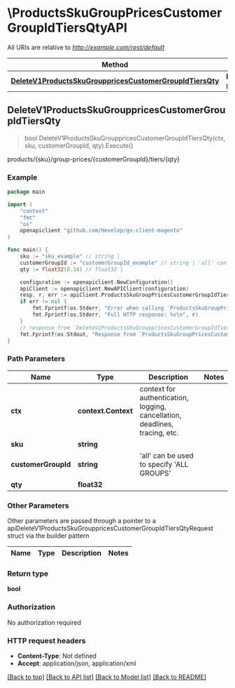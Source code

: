 # \ProductsSkuGroupPricesCustomerGroupIdTiersQtyAPI

All URIs are relative to *http://example.com/rest/default*

Method | HTTP request | Description
------------- | ------------- | -------------
[**DeleteV1ProductsSkuGrouppricesCustomerGroupIdTiersQty**](ProductsSkuGroupPricesCustomerGroupIdTiersQtyAPI.md#DeleteV1ProductsSkuGrouppricesCustomerGroupIdTiersQty) | **Delete** /V1/products/{sku}/group-prices/{customerGroupId}/tiers/{qty} | products/{sku}/group-prices/{customerGroupId}/tiers/{qty}



## DeleteV1ProductsSkuGrouppricesCustomerGroupIdTiersQty

> bool DeleteV1ProductsSkuGrouppricesCustomerGroupIdTiersQty(ctx, sku, customerGroupId, qty).Execute()

products/{sku}/group-prices/{customerGroupId}/tiers/{qty}



### Example

```go
package main

import (
	"context"
	"fmt"
	"os"
	openapiclient "github.com/Hevelop/go-client-magento"
)

func main() {
	sku := "sku_example" // string | 
	customerGroupId := "customerGroupId_example" // string | 'all' can be used to specify 'ALL GROUPS'
	qty := float32(8.14) // float32 | 

	configuration := openapiclient.NewConfiguration()
	apiClient := openapiclient.NewAPIClient(configuration)
	resp, r, err := apiClient.ProductsSkuGroupPricesCustomerGroupIdTiersQtyAPI.DeleteV1ProductsSkuGrouppricesCustomerGroupIdTiersQty(context.Background(), sku, customerGroupId, qty).Execute()
	if err != nil {
		fmt.Fprintf(os.Stderr, "Error when calling `ProductsSkuGroupPricesCustomerGroupIdTiersQtyAPI.DeleteV1ProductsSkuGrouppricesCustomerGroupIdTiersQty``: %v\n", err)
		fmt.Fprintf(os.Stderr, "Full HTTP response: %v\n", r)
	}
	// response from `DeleteV1ProductsSkuGrouppricesCustomerGroupIdTiersQty`: bool
	fmt.Fprintf(os.Stdout, "Response from `ProductsSkuGroupPricesCustomerGroupIdTiersQtyAPI.DeleteV1ProductsSkuGrouppricesCustomerGroupIdTiersQty`: %v\n", resp)
}
```

### Path Parameters


Name | Type | Description  | Notes
------------- | ------------- | ------------- | -------------
**ctx** | **context.Context** | context for authentication, logging, cancellation, deadlines, tracing, etc.
**sku** | **string** |  | 
**customerGroupId** | **string** | &#39;all&#39; can be used to specify &#39;ALL GROUPS&#39; | 
**qty** | **float32** |  | 

### Other Parameters

Other parameters are passed through a pointer to a apiDeleteV1ProductsSkuGrouppricesCustomerGroupIdTiersQtyRequest struct via the builder pattern


Name | Type | Description  | Notes
------------- | ------------- | ------------- | -------------




### Return type

**bool**

### Authorization

No authorization required

### HTTP request headers

- **Content-Type**: Not defined
- **Accept**: application/json, application/xml

[[Back to top]](#) [[Back to API list]](../README.md#documentation-for-api-endpoints)
[[Back to Model list]](../README.md#documentation-for-models)
[[Back to README]](../README.md)

